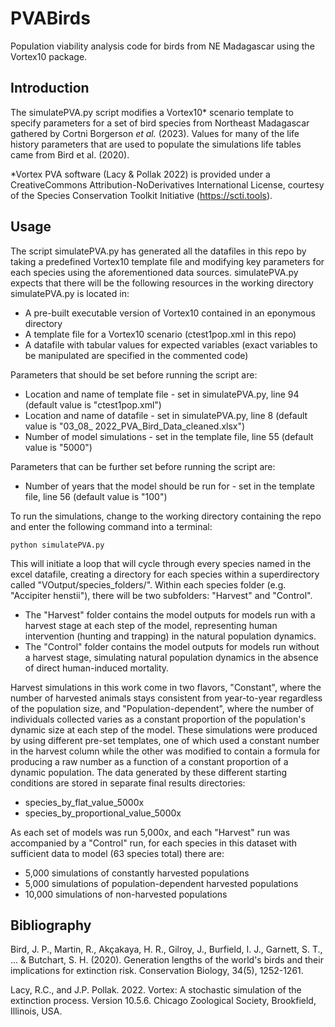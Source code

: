 # PVABirds
Population viability analysis code for birds from NE Madagascar using the Vortex10 package. 

## Introduction
The simulatePVA.py script modifies a Vortex10* scenario template to specify parameters for a set of bird species from Northeast Madagascar gathered by Cortni Borgerson *et al.* (2023). Values for many of the life history parameters that are used to populate the simulations life tables came from Bird et al. (2020).

*Vortex PVA software (Lacy & Pollak 2022) is provided under a CreativeCommons Attribution-NoDerivatives International License, courtesy of the Species Conservation Toolkit Initiative (https://scti.tools).

## Usage
The script simulatePVA.py has generated all the datafiles in this repo by taking a predefined Vortex10 template file and modifying key parameters for each species using the aforementioned data sources. simulatePVA.py expects that there will be the following resources in the working directory simulatePVA.py is located in:

* A pre-built executable version of Vortex10 contained in an eponymous directory
* A template file for a Vortex10 scenario (ctest1pop.xml in this repo)
* A datafile with tabular values for expected variables (exact variables to be manipulated are specified in the commented code)

Parameters that should be set before running the script are:

* Location and name of template file - set in simulatePVA.py, line 94 (default value is "ctest1pop.xml")
* Location and name of datafile - set in simulatePVA.py, line 8 (default value is "03_08_ 2022_PVA_Bird_Data_cleaned.xlsx")
* Number of model simulations - set in the template file, line 55 (default value is "<nRuns>5000</nRuns>")

Parameters that can be further set before running the script are:

* Number of years that the model should be run for - set in the template file, line 56 (default value is "<nYears>100</nYears>")

To run the simulations, change to the working directory containing the repo and enter the following command into a terminal:

```python simulatePVA.py```

This will initiate a loop that will cycle through every species named in the excel datafile, creating a directory for each species within a superdirectory called "VOutput/species_folders/". Within each species folder (e.g. "Accipiter henstii"), there will be two subfolders: "Harvest" and "Control". 

* The "Harvest" folder contains the model outputs for models run with a harvest stage at each step of the model, representing human intervention (hunting and trapping) in the natural population dynamics.
* The "Control" folder contains the model outputs for models run without a harvest stage, simulating natural population dynamics in the absence of direct human-induced mortality. 

Harvest simulations in this work come in two flavors, "Constant", where the number of harvested animals stays consistent from year-to-year regardless of the population size, and "Population-dependent", where the number of individuals collected varies as a constant proportion of the population's dynamic size at each step of the model. These simulations were produced by using different pre-set templates, one of which used a constant number in the harvest column while the other was modified to contain a formula for producing a raw number as a function of a constant proportion of a dynamic population. The data generated by these different starting conditions are stored in separate final results directories:
 
 * species_by_flat_value_5000x
 * species_by_proportional_value_5000x

As each set of models was run 5,000x, and each "Harvest" run was accompanied by a "Control" run, for each species in this dataset with sufficient data to model (63 species total) there are:

* 5,000 simulations of constantly harvested populations
* 5,000 simulations of population-dependent harvested populations
* 10,000 simulations of non-harvested populations

## Bibliography
Bird, J. P., Martin, R., Akçakaya, H. R., Gilroy, J., Burfield, I. J., Garnett, S. T., ... & Butchart, S. H. (2020). Generation lengths of the world's birds and their implications for extinction risk. Conservation Biology, 34(5), 1252-1261.

Lacy, R.C., and J.P. Pollak. 2022. Vortex: A stochastic simulation of the extinction process. Version 10.5.6. Chicago Zoological Society, Brookfield, Illinois, USA.

